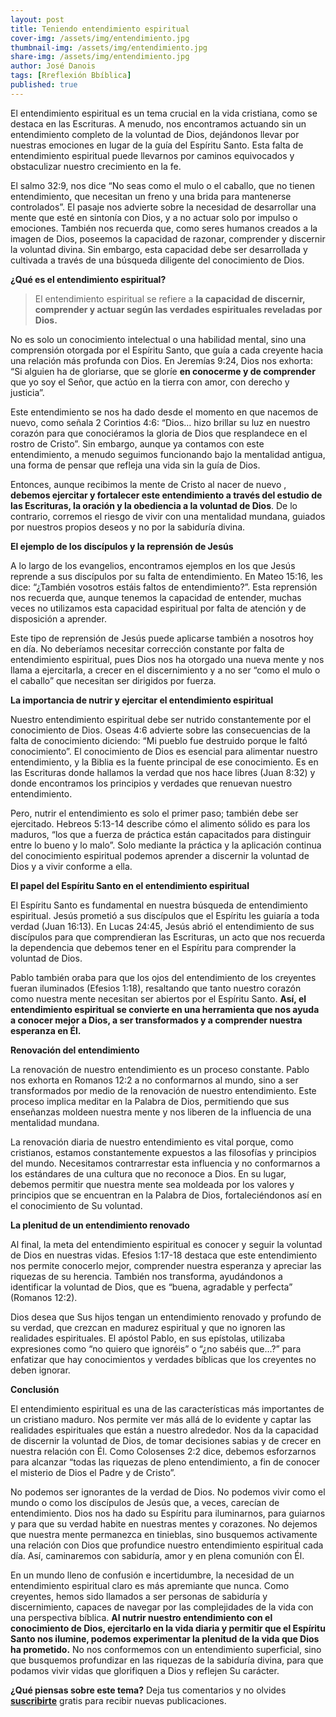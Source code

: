 ```yaml
---
layout: post
title: Teniendo entendimiento espiritual
cover-img: /assets/img/entendimiento.jpg
thumbnail-img: /assets/img/entendimiento.jpg
share-img: /assets/img/entendimiento.jpg
author: José Danois
tags: [Rreflexión Bbíblica]
published: true
---
```

El entendimiento espiritual es un tema crucial en la vida cristiana, como se destaca en las Escrituras. A menudo, nos encontramos actuando sin un entendimiento completo de la voluntad de Dios, dejándonos llevar por nuestras emociones en lugar de la guía del Espíritu Santo. Esta falta de entendimiento espiritual puede llevarnos por caminos equivocados y obstaculizar nuestro crecimiento en la fe.

El salmo 32:9, nos dice “No seas como el mulo o el caballo, que no tienen entendimiento, que necesitan un freno y una brida para mantenerse controlados”. El pasaje nos advierte sobre la necesidad de desarrollar una mente que esté en sintonía con Dios, y a no actuar solo por impulso o emociones. También nos recuerda que, como seres humanos creados a la imagen de Dios, poseemos la capacidad de razonar, comprender y discernir la voluntad divina. Sin embargo, esta capacidad debe ser desarrollada y cultivada a través de una búsqueda diligente del conocimiento de Dios.

**¿Qué es el entendimiento espiritual?**

> El entendimiento espiritual se refiere a **la capacidad de discernir, comprender y actuar según las verdades espirituales reveladas por Dios.**

No es solo un conocimiento intelectual o una habilidad mental, sino una comprensión otorgada por el Espíritu Santo, que guía a cada creyente hacia una relación más profunda con Dios. En Jeremías 9:24, Dios nos exhorta: “Si alguien ha de gloriarse, que se gloríe **en conocerme y de comprender** que yo soy el Señor, que actúo en la tierra con amor, con derecho y justicia”.

Este entendimiento se nos ha dado desde el momento en que nacemos de nuevo, como señala 2 Corintios 4:6: “Dios… hizo brillar su luz en nuestro corazón para que conociéramos la gloria de Dios que resplandece en el rostro de Cristo”. Sin embargo, aunque ya contamos con este entendimiento, a menudo seguimos funcionando bajo la mentalidad antigua, una forma de pensar que refleja una vida sin la guía de Dios.

Entonces, aunque recibimos la mente de Cristo al nacer de nuevo ,  **debemos ejercitar y fortalecer este entendimiento a través del estudio de las Escrituras, la oración y la obediencia a la voluntad de Dios**. De lo contrario, corremos el riesgo de vivir con una mentalidad mundana, guiados por nuestros propios deseos y no por la sabiduría divina.

**El ejemplo de los discípulos y la reprensión de Jesús**

A lo largo de los evangelios, encontramos ejemplos en los que Jesús reprende a sus discípulos por su falta de entendimiento. En Mateo 15:16, les dice: “¿También vosotros estáis faltos de entendimiento?”. Esta reprensión nos recuerda que, aunque tenemos la capacidad de entender, muchas veces no utilizamos esta capacidad espiritual por falta de atención y de disposición a aprender.

Este tipo de reprensión de Jesús puede aplicarse también a nosotros hoy en día. No deberíamos necesitar corrección constante por falta de entendimiento espiritual, pues Dios nos ha otorgado una nueva mente y nos llama a ejercitarla, a crecer en el discernimiento y a no ser “como el mulo o el caballo” que necesitan ser dirigidos por fuerza.

**La importancia de nutrir y ejercitar el entendimiento espiritual**

Nuestro entendimiento espiritual debe ser nutrido constantemente por el conocimiento de Dios. Oseas 4:6 advierte sobre las consecuencias de la falta de conocimiento diciendo: “Mi pueblo fue destruido porque le faltó conocimiento”. El conocimiento de Dios es esencial para alimentar nuestro entendimiento, y la Biblia es la fuente principal de ese conocimiento. Es en las Escrituras donde hallamos la verdad que nos hace libres (Juan 8:32) y donde encontramos los principios y verdades que renuevan nuestro entendimiento.

Pero, nutrir el entendimiento es solo el primer paso; también debe ser ejercitado. Hebreos 5:13-14 describe cómo el alimento sólido es para los maduros, “los que a fuerza de práctica están capacitados para distinguir entre lo bueno y lo malo”. Solo mediante la práctica y la aplicación continua del conocimiento espiritual podemos aprender a discernir la voluntad de Dios y a vivir conforme a ella.

**El papel del Espíritu Santo en el entendimiento espiritual**

El Espíritu Santo es fundamental en nuestra búsqueda de entendimiento espiritual. Jesús prometió a sus discípulos que el Espíritu les guiaría a toda verdad (Juan 16:13). En Lucas 24:45, Jesús abrió el entendimiento de sus discípulos para que comprendieran las Escrituras, un acto que nos recuerda la dependencia que debemos tener en el Espíritu para comprender la voluntad de Dios.

Pablo también oraba para que los ojos del entendimiento de los creyentes fueran iluminados (Efesios 1:18), resaltando que tanto nuestro corazón como nuestra mente necesitan ser abiertos por el Espíritu Santo. **Así, el entendimiento espiritual se convierte en una herramienta que nos ayuda a conocer mejor a Dios, a ser transformados y a comprender nuestra esperanza en Él.**

**Renovación del entendimiento**

La renovación de nuestro entendimiento es un proceso constante. Pablo nos exhorta en Romanos 12:2 a no conformarnos al mundo, sino a ser transformados por medio de la renovación de nuestro entendimiento. Este proceso implica meditar en la Palabra de Dios, permitiendo que sus enseñanzas moldeen nuestra mente y nos liberen de la influencia de una mentalidad mundana.

La renovación diaria de nuestro entendimiento es vital porque, como cristianos, estamos constantemente expuestos a las filosofías y principios del mundo. Necesitamos contrarrestar esta influencia y no conformarnos a los estándares de una cultura que no reconoce a Dios. En su lugar, debemos permitir que nuestra mente sea moldeada por los valores y principios que se encuentran en la Palabra de Dios, fortaleciéndonos así en el conocimiento de Su voluntad.

**La plenitud de un entendimiento renovado**

Al final, la meta del entendimiento espiritual es conocer y seguir la voluntad de Dios en nuestras vidas. Efesios 1:17-18 destaca que este entendimiento nos permite conocerlo mejor, comprender nuestra esperanza y apreciar las riquezas de su herencia. También nos transforma, ayudándonos a identificar la voluntad de Dios, que es “buena, agradable y perfecta” (Romanos 12:2).

Dios desea que Sus hijos tengan un entendimiento renovado y profundo de su verdad, que crezcan en madurez espiritual y que no ignoren las realidades espirituales. El apóstol Pablo, en sus epístolas, utilizaba expresiones como “no quiero que ignoréis” o “¿no sabéis que…?” para enfatizar que hay conocimientos y verdades bíblicas que los creyentes no deben ignorar.

**Conclusión**

El entendimiento espiritual es una de las características más importantes de un cristiano maduro. Nos permite ver más allá de lo evidente y captar las realidades espirituales que están a nuestro alrededor. Nos da la capacidad de discernir la voluntad de Dios, de tomar decisiones sabias y de crecer en nuestra relación con Él. Como Colosenses 2:2 dice, debemos esforzarnos para alcanzar “todas las riquezas de pleno entendimiento, a fin de conocer el misterio de Dios el Padre y de Cristo”.

No podemos ser ignorantes de la verdad de Dios. No podemos vivir como el mundo o como los discípulos de Jesús que, a veces, carecían de entendimiento. Dios nos ha dado su Espíritu para iluminarnos, para guiarnos y para que su verdad habite en nuestras mentes y corazones. No dejemos que nuestra mente permanezca en tinieblas, sino busquemos activamente una relación con Dios que profundice nuestro entendimiento espiritual cada día. Así, caminaremos con sabiduría, amor y en plena comunión con Él.

En un mundo lleno de confusión e incertidumbre, la necesidad de un entendimiento espiritual claro es más apremiante que nunca. Como creyentes, hemos sido llamados a ser personas de sabiduría y discernimiento, capaces de navegar por las complejidades de la vida con una perspectiva bíblica. **Al nutrir nuestro entendimiento con el conocimiento de Dios, ejercitarlo en la vida diaria y permitir que el Espíritu Santo nos ilumine, podemos experimentar la plenitud de la vida que Dios ha prometido.** No nos conformemos con un entendimiento superficial, sino que busquemos profundizar en las riquezas de la sabiduría divina, para que podamos vivir vidas que glorifiquen a Dios y reflejen Su carácter.

**¿Qué piensas sobre este tema?** Deja tus comentarios y no olvides **[suscribirte](https://www.feedio.co/@jdanois)** gratis para recibir nuevas publicaciones.
<!--stackedit_data:
eyJoaXN0b3J5IjpbLTE2NTkyODg1NV19
-->

